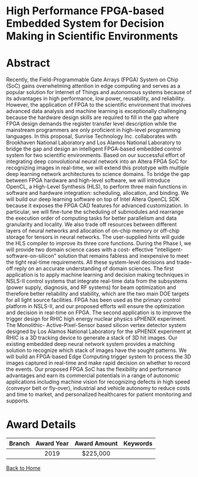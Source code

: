 
High Performance FPGA-based Embedded System for Decision Making in Scientific Environments
==========================================================================================

# Abstract


Recently, the Field-Programmable Gate Arrays (FPGA) System on Chip (SoC) gains overwhelming attention in edge computing and serves as a popular solution for Internet of Things and autonomous systems because of its advantages in high performance, low power, reusability, and reliability. However, the application of FPGA to the scientific environment that involves advanced data analysis and machine learning is exceptionally challenging because the hardware design skills are required to fill in the gap where FPGA design demands the register transfer level description while the mainstream programmers are only proficient in high-level programming languages. In this proposal, Sunrise Technology Inc. collaborates with Brookhaven National Laboratory and Los Alamos National Laboratory to bridge the gap and design an intelligent FPGA-based embedded control system for two scientific environments. Based on our successful effort of integrating deep convolutional neural network into an Altera FPGA SoC for recognizing images in real-time, we will extend this prototype with multiple deep learning network architectures to science domains. To bridge the gap between FPGA hardware and high-level software, we will introduce OpenCL, a High-Level Synthesis (HLS), to perform three main functions in software and hardware integration: scheduling, allocation, and binding. We will build our deep learning software on top of Intel Altera OpenCL SDK because it exposes the FPGA CAD features for advanced customization. In particular, we will fine-tune the scheduling of submodules and rearrange the execution order of computing tasks for better parallelism and data granularity and locality. We also trade off resources between different layers of neural networks and allocation of on-chip memory or off-chip storage for tensors in neural networks. The user-supplied hints will guide the HLS compiler to improve its three core functions. During the Phase I, we will provide two domain science cases with a cost- effective “intelligent-software-on-silicon” solution that remains fabless and inexpensive to meet the tight real-time requirements. All these system-level decisions and trade-off reply on an accurate understanding of domain sciences. The first application is to apply machine learning and decision making techniques in NSLS-II control systems that integrate real-time data from the subsystems (power supply, diagnosis, and RF systems) for beam optimization and therefore better reliability and stability, which are the two main DOE targets for all light source facilities. FPGA has been used as the primary control platform in NSLS-II, and our proposed efforts will ensure the optimization and decision in real-time on FPGA. The second application is to improve the trigger design for RHIC high energy nuclear physics sPHENIX experiment. The Monolithic- Active-Pixel-Sensor based silicon vertex detector system designed by Los Alamos National Laboratory for the sPHENIX experiment at RHIC is a 3D tracking device to generate a stack of 3D hit images. Our existing embedded deep neural network system provides a matching solution to recognize which stack of images have the sought patterns. We will build an FPGA-based Edge Computing trigger system to process the 3D images captured in real-time and make rapid decision on whether to record the events. Our proposed FPGA SoC has the flexibility and performance advantages and earn its commercial potentials in a range of autonomic applications including machine vision for recognizing defects in high speed (conveyor belt or fly-over), industrial and vehicle autonomy to reduce costs and time to market, and personalized healthcares for patient monitoring and supports.  

# Award Details

|Branch|Award Year|Award Amount|Keywords|
| :---: | :---: | :---: | :---: |
||2019|$225,000||
  
  


[Back to Home](https://github.com/chrischow/dod_sbir_awards/Reports/CC/#763)